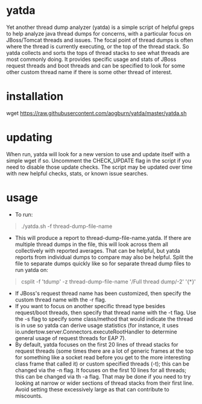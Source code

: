 # yatda
Yet another thread dump analyzer (yatda) is a simple script of helpful greps to help analyze java thread dumps for concerns, with a particular focus on JBoss/Tomcat threads and issues. The focal point of thread dumps is often where the thread is currently executing, or the top of the thread stack. So yatda collects and sorts the tops of thread stacks to see what threads are most commonly doing. It provides specific usage and stats of JBoss request threads and boot threads and can be specified to look for some other custom thread name if there is some other thread of interest.

# installation

wget https://raw.githubusercontent.com/aogburn/yatda/master/yatda.sh

# updating 

When run, yatda will look for a new version to use and update itself with a simple wget if so.  Uncomment the CHECK_UPDATE flag in the script if you need to disable those update checks. The script may be updated over time with new helpful checks, stats, or known issue searches.

# usage

* To run:
> ./yatda.sh -f thread-dump-file-name
* This will produce a report to thread-dump-file-name.yatda. If there are multiple thread dumps in the file, this will look across them all collectively with reported averages. That can be helpful, but yatda reports from individual dumps to compare may also be helpful. Split the file to separate dumps quickly like so for separate thread dump files to run yatda on:
> csplit -f 'tdump' -z thread-dump-file-name '/Full thread dump/-2' '{*}'
* If JBoss's request thread name has been customized, then specify the custom thread name with the -r flag.
* If you want to focus on another specific thread type besides request/boot threads, then specify that thread name with the -t flag.  Use the -s flag to specify some class/method that would indicate the thread is in use so yatda can derive usage statistics (for instance, it uses io.undertow.server.Connectors.executeRootHandler to determine general usage of request threads for EAP 7).
* By default, yatda focuses on the first 20 lines of thread stacks for request threads (some times there are a lot of generic frames at the top for something like a socket read before you get to the more interesting class frame that called it) or custom specified threads (-t); this can be changed via the -n flag.  It focuses on the first 10 lines for all threads; this can be changed via th -a flag. That may be done if you need to try looking at narrow or wider sections of thread stacks from their first line. Avoid setting these excessively large as that can contribute to miscounts.
